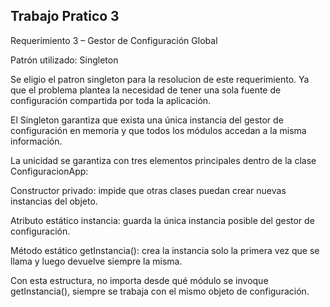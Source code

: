 ## Trabajo Pratico 3
Requerimiento 3 – Gestor de Configuración Global

Patrón utilizado: Singleton

Se eligio el patron singleton para la resolucion de este requerimiento. Ya que el problema plantea la necesidad de tener una sola fuente de configuración compartida por toda la aplicación.

El Singleton garantiza que exista una única instancia del gestor de configuración en memoria y que todos los módulos accedan a la misma información.

La unicidad se garantiza con tres elementos principales dentro de la clase ConfiguracionApp:

Constructor privado: impide que otras clases puedan crear nuevas instancias del objeto.

Atributo estático instancia: guarda la única instancia posible del gestor de configuración.

Método estático getInstancia(): crea la instancia solo la primera vez que se llama y luego devuelve siempre la misma.

Con esta estructura, no importa desde qué módulo se invoque getInstancia(), siempre se trabaja con el mismo objeto de configuración.